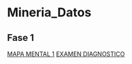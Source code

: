 # Mineria_Datos


## Fase 1

[MAPA MENTAL 1](https://github.com/JoseAguilarSanchez/Mineria_Datos/blob/main/MapaMental_1_1851167.pdf)
[EXAMEN DIAGNOSTICO](https://github.com/JoseAguilarSanchez/Mineria_Datos/blob/main/Ex-Diagnostico_1851167.pdf)
